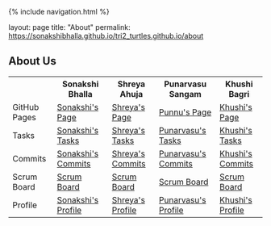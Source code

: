 {% include navigation.html %}


layout: page
title: "About"
permalink: https://sonakshibhalla.github.io/tri2_turtles.github.io/about





## About Us

<table>
  <tr>
    <th> </th>
    <th>Sonakshi Bhalla</th>
    <th>Shreya Ahuja</th>
    <th>Punarvasu Sangam</th>
    <th>Khushi Bagri</th>
  </tr>
  <tr>
    <td>GitHub Pages</td>
    <td><a href="https://sonakshibhalla.github.io/tri2_turtles.github.io/sonakshi">Sonakshi's Page</a></td>
    <td><a href="https://sonakshibhalla.github.io/tri2_turtles.github.io/shreya">Shreya's Page</a></td>
    <td><a href="https://sonakshibhalla.github.io/tri2_turtles.github.io/punnu">Punnu's Page</a></td>
    <td><a href="https://sonakshibhalla.github.io/tri2_turtles.github.io/khushi">Khushi's Page</a></td>
  </tr>
  <tr>
    <td>Tasks</td>
    <td><a href="https://github.com/sonakshibhalla/tri2turtles/issues?q=assignee%3Asonakshibhalla">Sonakshi's Tasks</a></td>
    <td><a href="https://github.com/sonakshibhalla/tri2turtles/issues?q=assignee%3Ashreya-ahujaa">Shreya's Tasks</a></td>
    <td><a href="https://github.com/sonakshibhalla/tri2turtles/issues?q=assignee%3APunarvasuS">Punarvasu's Tasks</a></td>
    <td><a href="https://github.com/sonakshibhalla/tri2turtles/issues?q=assignee%3AKhushiB24">Khushi's Tasks</a></td>
   <tr>
    <td>Commits</td>
    <td><a href="https://github.com/sonakshibhalla/tri2turtles/commits?author=sonakshibhalla">Sonakshi's Commits</a></td>
    <td><a href="https://github.com/sonakshibhalla/tri2turtles/commits?author=shreya-ahujaa">Shreya's Commits</a></td>
    <td><a href="https://github.com/sonakshibhalla/tri2turtles/commits?author=PunarvasuS">Punarvasu's Commits</a></td>
    <td><a href="https://github.com/sonakshibhalla/tri2turtles/commits?author=KhushiB24">Khushi's Commits</a></td>
  </tr>
   <tr>
    <td>Scrum Board</td>
     <td><a href="https://github.com/sonakshibhalla/tri2turtles/projects/1?card_filter_query=assignee%3Ashreya-ahujaa">Scrum Board</a> </td>
     <td><a href="https://github.com/sonakshibhalla/tri2turtles/projects/1?card_filter_query=assignee%3Asonakshibhalla">Scrum Board</a> </td>
     <td><a href="https://github.com/sonakshibhalla/tri2turtles/projects/1?card_filter_query=assignee%3APunarvasuS">Scrum Board</a> </td>
     <td><a href="https://github.com/sonakshibhalla/tri2turtles/projects/1?card_filter_query=assignee%3AKhushiB24">Scrum Board</a> </td>
  </tr>
   <tr>
    <td>Profile</td>
    <td><a href="https://github.com/sonakshibhalla">Sonakshi's Profile</a></td>
    <td><a href="https://github.com/shreya-ahujaa">Shreya's Profile</a></td>
    <td><a href="https://github.com/PunarvasuS">Punarvasu's Profile</a></td>
    <td><a href="https://github.com/KhushiB24">Khushi's Profile</a></td>
  </tr>
